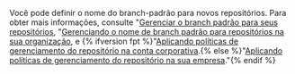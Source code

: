Você pode definir o nome do branch-padrão para novos repositórios. Para obter mais informações, consulte "[Gerenciar o branch padrão para seus repositórios](/github/setting-up-and-managing-your-github-user-account/managing-the-default-branch-name-for-your-repositories), "[Gerenciando o nome de branch padrão para repositórios na sua organização](/organizations/managing-organization-settings/managing-the-default-branch-name-for-repositories-in-your-organization), e {% ifversion fpt %}"[Aplicando políticas de gerenciamento do repositório na conta corporativa](/github/setting-up-and-managing-your-enterprise/enforcing-repository-management-policies-in-your-enterprise-account#enforcing-a-policy-on-the-default-branch-name).{% else %}"[Aplicando políticas de gerenciamento do repositório na sua empresa](/admin/policies/enforcing-repository-management-policies-in-your-enterprise#enforcing-a-policy-on-the-default-branch-name)."{% endif %}
